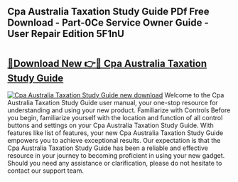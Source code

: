 ## Cpa Australia Taxation Study Guide PDf Free Download - Part-0Ce Service Owner Guide - User Repair Edition 5F1nU

# <h2><a href="http://bc66783.oget.top/?id=Cpa+Australia+Taxation+Study+Guide">🔗Download New 👉🔴 Cpa Australia Taxation Study Guide</a></h2>

[![Cpa Australia Taxation Study Guide new download](https://i.imgur.com/5g1atiW.png)](http://bc66783.oget.top/?id=Cpa+Australia+Taxation+Study+Guide)
Welcome to the Cpa Australia Taxation Study Guide user manual, your one-stop resource for understanding and using your new product. Familiarize with Controls Before you begin, familiarize yourself with the location and function of all control buttons and settings on your Cpa Australia Taxation Study Guide. With features like list of features, your new Cpa Australia Taxation Study Guide empowers you to achieve exceptional results. Our expectation is that the Cpa Australia Taxation Study Guide has been a reliable and effective resource in your journey to becoming proficient in using your new gadget. Should you need any assistance or clarification, please do not hesitate to contact our support team.
